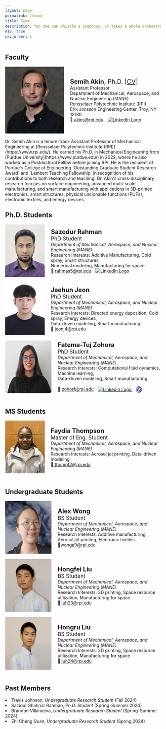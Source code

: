 ```yaml
---
layout: page
permalink: /team/
title: Team
description: “No one can whistle a symphony. It takes a whole orchestra to play it.” - H.E. Luccock -
nav: true
nav_order: 3
---
```


## Faculty

<div style="display: flex; align-items: center;">
    <img src="../assets/img/Akin_Semihhh.webp" width="190" height="215"/>
    <div style="text-align: left; margin-left: 20px;">
        <span style="font-size: 20px;"><b>Semih Akin</b>, Ph.D. <a href="https://semi-lab.github.io/assets\pdf\Semih_Akin_CV.pdf">[CV]</a></span>
        <br>
        Assistant Professor
        <br>
        Department of Mechanical, Aerospace, and Nuclear Engineering (MANE)
        <br>
        Rensselaer Polytechnic Institute (RPI)
        <br>
        Erik Jonsson Engineering Center, Troy, NY 12180
        <br>    
        &#128231;<a href="mailto:akins@rpi.edu" style="margin-right: 10px;"> akins@rpi.edu</a>
        <a href="https://www.linkedin.com/in/semih-akin-4297666b/">
            <img src="https://upload.wikimedia.org/wikipedia/commons/thumb/c/ca/LinkedIn_logo_initials.png/768px-LinkedIn_logo_initials.png" alt="LinkedIn Logo" width="20" height="20">
        </a>    
    </div>
</div>
<br>
 Dr. Semih Akin is a tenure-track Assistant Professor of Mechanical Engineering at [Rensselaer Polytechnic Institute (RPI)](https://www.rpi.edu/). He earned his Ph.D. in Mechanical Engineering from [Purdue University](https://www.purdue.edu/) in 2022, where he also worked as a Postdoctoral Fellow before joining RPI. He is the recipient of Purdue's College of Engineering `Outstanding Graduate Student Research Award` and `Lambert Teaching Fellowship` in recognition of his contributions to both research and teaching. Dr. Akin's cross-disciplinary research focuses on surface engineering, advanced multi-scale manufacturing, and smart manufacturing with applications in 3D-printed electronics, smart structures, physical unclonable functions (PUFs), electronic textiles, and energy devices.  
<br>

## Ph.D. Students

<div style="display: flex; align-items: center;">
    <img src="../assets/img/Rahman.jpg" width="150" height="170"/>
    <div style="text-align: left; margin-left: 20px;">
        <span style="font-size: 20px;"><b>Sazedur Rahman</b></span>
        <br>
        <span style="font-size: 17px;">PhD Student </span>
        <br>
        <i> Department of Mechanical, Aerospace, and Nuclear Engineering (MANE) </i>
        <br>
        Research Interests: Additive Manufacturing, Cold spray, Smart structures, <br> Numerical modeling, Manufacturing for space
        <br>
        &#128231;<a href="mailto:rahmas5@rpi.edu" style="margin-right: 10px;"> rahmas5@rpi.edu</a>
        <a href="https://www.linkedin.com/search/results/all/?fetchDeterministicClustersOnly=true&heroEntityKey=urn%3Ali%3Afsd_profile%3AACoAACWtziEBNf5khdYo15xvCk2lDuHnb_3q9ZE&keywords=sazedur%20rahman&origin=RICH_QUERY_SUGGESTION&position=2&searchId=2c86f559-b62a-45c3-a198-4d2d46c81fcd&sid=XcN&spellCorrectionEnabled=false">
            <img src="https://upload.wikimedia.org/wikipedia/commons/thumb/c/ca/LinkedIn_logo_initials.png/768px-LinkedIn_logo_initials.png" alt="LinkedIn Logo" width="20" height="20">
        </a>    
    </div>
</div>
<br>

<div style="display: flex; align-items: center;">
    <img src="../assets/img/Jaehun.jpg" width="150" height="170"/>
    <div style="text-align: left; margin-left: 20px;">
        <span style="font-size: 20px;"><b>Jaehun Jeon</b></span>
        <br>
        <span style="font-size: 17px;">PhD Student </span>
        <br>
        <i> Department of Mechanical, Aerospace, and Nuclear Engineering (MANE) </i>
        <br>
        Research Interests: Directed energy deposition, Cold spray, Energy devices, <br> Data-driven modeling, Smart manufacturing 
        <br>
        &#128231;<a href="mailto:jeonj4@rpi.edu" style="margin-right: 10px;"> jeonj4@rpi.edu
     </a>    
    </div>
</div>
<br>

<div style="display: flex; align-items: center;">
    <!-- Profile Image -->
    <img src="../assets/img/Fatema.jpg" width="150" height="170" style="border-radius: 8px;"/>
    <!-- Info Section -->
    <div style="text-align: left; margin-left: 20px;">
        <span style="font-size: 20px;"><b>Fatema-Tuj Zohora</b></span>
        <br>
        <span style="font-size: 17px;">PhD Student</span>
        <br>
        <i>Department of Mechanical, Aerospace, and Nuclear Engineering (MANE)</i>
        <br>
        Research Interests: Computational fluid dynamics, Machine learning, 
        <br> Data-driven modeling, Smart manufacturing 
        <br><br>
        <!-- Email -->
        &#128231; 
        <a href="mailto:zohorf@rpi.edu" style="margin-right: 10px;">zohorf@rpi.edu</a>
        <!-- LinkedIn -->
        <a href="https://www.linkedin.com/in/fatema25/" target="_blank" rel="noopener" style="margin-right: 10px;">
            <img src="https://upload.wikimedia.org/wikipedia/commons/thumb/c/ca/LinkedIn_logo_initials.png/768px-LinkedIn_logo_initials.png" 
                 alt="LinkedIn Logo" width="20" height="20" style="vertical-align: middle;">
        </a>
        <!-- Personal Webpage -->
        <a href="https://sites.google.com/view/fatematujzohora?usp=sharing" target="_blank" rel="noopener">
            <img src="../assets/img/globe.png" 
                 alt="Personal Webpage" width="20" height="20" style="vertical-align: middle;">
        </a>
    </div>
</div>
<br>

## MS Students

<div style="display: flex; align-items: center;">
    <img src="../assets/img/Faydia_.jpg" width="150" height="170"/>
    <div style="text-align: left; margin-left: 20px;">
        <span style="font-size: 20px;"><b>Faydia Thompson</b></span>
        <br>
        <span style="font-size: 17px;">Master of Eng. Student </span>
        <br>
        <i> Department of Mechanical, Aerospace, and Nuclear Engineering (MANE) </i>
        <br>
        Research Interests: Aerosol jet printing, Data-driven modeling
        <br>
        &#128231;<a href="mailto:thompf2@rpi.edu" style="margin-right: 10px;"> thompf2@rpi.edu
     </a>    
    </div>
</div>
<br>

## Undergraduate Students

<!-- Profile Card for Zhi Cheng Guan -->
<!--<div style="display: flex; align-items: center; flex-wrap: wrap;">
    <img src="../assets/img/ZhiGuan.png" width="170" height="170" style="margin-right: 20px;">
    <div style="text-align: left;">
        <span style="font-size: 20px;"><b>Zhi Cheng Guan</b></span><br>
        <span style="font-size: 17px;">BS Student</span><br>
        <i>Department of Mechanical, Aerospace, and Nuclear Engineering (MANE)</i><br>
        Research Interests: Additive manufacturing, aerosol printing<br>
        &#128231;<a href="mailto:guanz2@rpi.edu" style="margin-right: 10px;">guanz2@rpi.edu</a>
        <a href="https://www.linkedin.com/in/zhiguan">
            <img src="https://upload.wikimedia.org/wikipedia/commons/thumb/c/ca/LinkedIn_logo_initials.png/768px-LinkedIn_logo_initials.png" alt="LinkedIn Logo" width="20" height="20">
        </a> 
    </div>
</div>  -->


<div style="display: flex; align-items: center;">
    <img src="../assets/img/Alex.png" width="150" height="170"/>
    <div style="text-align: left; margin-left: 20px;">
        <span style="font-size: 20px;"><b>Alex Wong</b></span>
        <br>
        <span style="font-size: 17px;">BS Student </span>
        <br>
        <i> Department of Mechanical, Aerospace, and Nuclear Engineering (MANE) </i>
        <br>
        Research Interests: Additive manufacturing, Aerosol jet printing, Electronic textiles 
        <br>
        &#128231;<a href="mailto:wonga9@rpi.edu" style="margin-right: 10px;">wonga9@rpi.edu</a>       
    </div>
</div>
<br>

<div style="display: flex; align-items: center;">
    <img src="../assets/img/Hongfei.png" width="150" height="170"/>
    <div style="text-align: left; margin-left: 20px;">
        <span style="font-size: 20px;"><b>Hongfei Liu
</b></span>
        <br>
        <span style="font-size: 17px;">BS Student </span>
        <br>
        <i> Department of Mechanical, Aerospace, and Nuclear Engineering (MANE) </i>
        <br>
        Research Interests: 3D printing, Space resource utilization, Manufacturing for space
        <br>
       &#128231;<a href="mailto:liuh23@rpi.edu" style="margin-right: 10px;">liuh23@rpi.edu</a>         
    </div>
</div>
<br>

<div style="display: flex; align-items: center;">
    <img src="../assets/img/Hongru.jpg" width="150" height="170"/>
    <div style="text-align: left; margin-left: 20px;">
        <span style="font-size: 20px;"><b>Hongru Liu
</b></span>
        <br>
        <span style="font-size: 17px;">BS Student </span>
        <br>
        <i> Department of Mechanical, Aerospace, and Nuclear Engineering (MANE) </i>
        <br>
        Research Interests: 3D printing, Space resource utilization, Manufacturing for space
        <br>
       &#128231;<a href="mailto:liuh24@rpi.edu" style="margin-right: 10px;">liuh24@rpi.edu</a>         
     </div>
</div>
<br>
<!-- <div style="display: flex; align-items: center; flex-wrap: wrap;">
    <img src="../assets/img/Brandon.jpg" width="150" height="170" style="margin-right: 20px;">
    <div style="text-align: left;">
        <span style="font-size: 20px;"><b>Brandon Villanueva
</b></span><br>
        <span style="font-size: 17px;">BS Student</span><br>
        <i>Department of Mechanical, Aerospace, and Nuclear Engineering (MANE)</i><br>
        Research Interests: Hybrid manufacturing<br>
        &#128231;<a href="mailto:villab@rpi.edu" style="margin-right: 10px;">villab@rpi.edu</a>
        <a href="https://www.linkedin.com/in/brandon-villanueva-046099263/">
            <img src="https://upload.wikimedia.org/wikipedia/commons/thumb/c/ca/LinkedIn_logo_initials.png/768px-LinkedIn_logo_initials.png" alt="LinkedIn Logo" width="20" height="20">
        </a> 
    </div>
</div>
<br> -->

## Past Members
<body>  
    <li>Travis Johnson, <i>Undergraduate Research Student</i> (Fall 2024)</li>
    <li>Sazidur Shahriar Rahman, <i>Ph.D. Student</i> (Spring-Summer 2024)</li> 
    <li>Brandon Villanueva, <i>Undergraduate Research Student</i> (Spring-Summer 2024)</li>  
        <li>Zhi Cheng Guan, <i>Undergraduate Research Student</i> (Spring 2024)</li>        
    </body>


